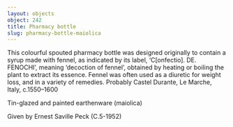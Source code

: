 ```yaml
---
layout: objects
object: 242
title: Pharmacy bottle
slug: pharmacy-bottle-maiolica
---
```

This colourful spouted pharmacy bottle was designed originally to contain a syrup made with fennel, as indicated by its label, ‘C[onfectio]. DE. FENOCHI’, meaning ‘decoction of fennel’, obtained by heating  or boiling the plant to extract its essence.  Fennel was often used as a diuretic for weight loss, and in a variety of remedies.  Probably Castel Durante, Le Marche, Italy,  c.1550–1600  

Tin-glazed and painted earthenware (maiolica)  

Given by Ernest Saville Peck (C.5-1952)
